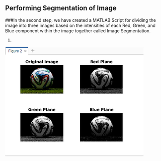 ## Performing Segmentation of Image

###In the second step, we have created a MATLAB Script for dividing the image into three images based on the intensities of each Red, Green, and Blue component within the image together called Image Segmentation.

1.
![Image](https://github.com/garvitraj/measuring_diameter-MATLAB/blob/main/Code/Image-Assets/2.PNG)

